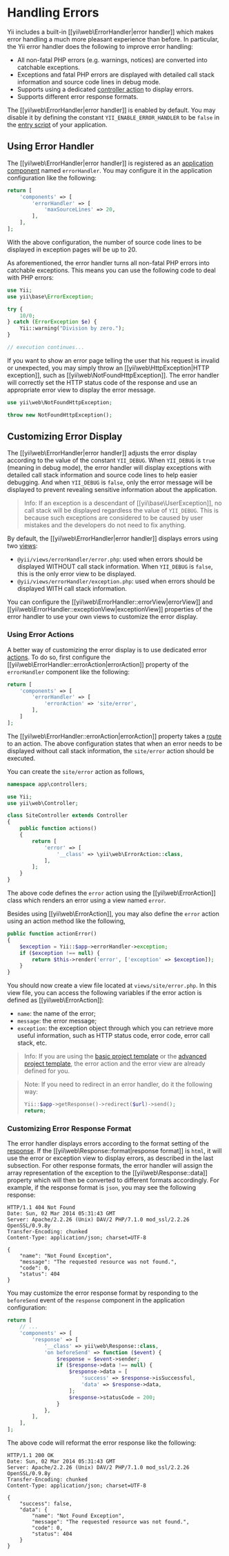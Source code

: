Handling Errors
===============

Yii includes a built-in [[yii\web\ErrorHandler|error handler]] which makes error handling a much more pleasant
experience than before. In particular, the Yii error handler does the following to improve error handling:

* All non-fatal PHP errors (e.g. warnings, notices) are converted into catchable exceptions.
* Exceptions and fatal PHP errors are displayed with detailed call stack information and source code lines
  in debug mode.
* Supports using a dedicated [controller action](structure-controllers.md#actions) to display errors.
* Supports different error response formats.

The [[yii\web\ErrorHandler|error handler]] is enabled by default. You may disable it by defining the constant
`YII_ENABLE_ERROR_HANDLER` to be `false` in the [entry script](structure-entry-scripts.md) of your application.


## Using Error Handler <span id="using-error-handler"></span>

The [[yii\web\ErrorHandler|error handler]] is registered as an [application component](structure-application-components.md) named `errorHandler`.
You may configure it in the application configuration like the following:

```php
return [
    'components' => [
        'errorHandler' => [
            'maxSourceLines' => 20,
        ],
    ],
];
```

With the above configuration, the number of source code lines to be displayed in exception pages will be up to 20.

As aforementioned, the error handler turns all non-fatal PHP errors into catchable exceptions. This means you can
use the following code to deal with PHP errors:

```php
use Yii;
use yii\base\ErrorException;

try {
    10/0;
} catch (ErrorException $e) {
    Yii::warning("Division by zero.");
}

// execution continues...
```

If you want to show an error page telling the user that his request is invalid or unexpected, you may simply
throw an [[yii\web\HttpException|HTTP exception]], such as [[yii\web\NotFoundHttpException]]. The error handler
will correctly set the HTTP status code of the response and use an appropriate error view to display the error
message.

```php
use yii\web\NotFoundHttpException;

throw new NotFoundHttpException();
```


## Customizing Error Display <span id="customizing-error-display"></span>

The [[yii\web\ErrorHandler|error handler]] adjusts the error display according to the value of the constant `YII_DEBUG`.
When `YII_DEBUG` is `true` (meaning in debug mode), the error handler will display exceptions with detailed call
stack information and source code lines to help easier debugging. And when `YII_DEBUG` is `false`, only the error
message will be displayed to prevent revealing sensitive information about the application.

> Info: If an exception is a descendant of [[yii\base\UserException]], no call stack will be displayed regardless
the value of `YII_DEBUG`. This is because such exceptions are considered to be caused by user mistakes and the
developers do not need to fix anything.

By default, the [[yii\web\ErrorHandler|error handler]] displays errors using two [views](structure-views.md):

* `@yii/views/errorHandler/error.php`: used when errors should be displayed WITHOUT call stack information.
  When `YII_DEBUG` is `false`, this is the only error view to be displayed.
* `@yii/views/errorHandler/exception.php`: used when errors should be displayed WITH call stack information.

You can configure the [[yii\web\ErrorHandler::errorView|errorView]] and [[yii\web\ErrorHandler::exceptionView|exceptionView]]
properties of the error handler to use your own views to customize the error display.


### Using Error Actions <span id="using-error-actions"></span>

A better way of customizing the error display is to use dedicated error [actions](structure-controllers.md).
To do so, first configure the [[yii\web\ErrorHandler::errorAction|errorAction]] property of the `errorHandler`
component like the following:

```php
return [
    'components' => [
        'errorHandler' => [
            'errorAction' => 'site/error',
        ],
    ]
];
```

The [[yii\web\ErrorHandler::errorAction|errorAction]] property takes a [route](structure-controllers.md#routes)
to an action. The above configuration states that when an error needs to be displayed without call stack information,
the `site/error` action should be executed.

You can create the `site/error` action as follows,

```php
namespace app\controllers;

use Yii;
use yii\web\Controller;

class SiteController extends Controller
{
    public function actions()
    {
        return [
            'error' => [
                '__class' => \yii\web\ErrorAction::class,
            ],
        ];
    }
}
```

The above code defines the `error` action using the [[yii\web\ErrorAction]] class which renders an error
using a view named `error`.

Besides using [[yii\web\ErrorAction]], you may also define the `error` action using an action method like the following,

```php
public function actionError()
{
    $exception = Yii::$app->errorHandler->exception;
    if ($exception !== null) {
        return $this->render('error', ['exception' => $exception]);
    }
}
```

You should now create a view file located at `views/site/error.php`. In this view file, you can access
the following variables if the error action is defined as [[yii\web\ErrorAction]]:

* `name`: the name of the error;
* `message`: the error message;
* `exception`: the exception object through which you can retrieve more useful information, such as HTTP status code,
  error code, error call stack, etc.

> Info: If you are using the [basic project template](start-installation.md) or the [advanced project template](https://github.com/yiisoft/yii2-app-advanced/blob/master/docs/guide/README.md),
the error action and the error view are already defined for you.

> Note: If you need to redirect in an error handler, do it the following way:
>
> ```php
> Yii::$app->getResponse()->redirect($url)->send();
> return;
> ```


### Customizing Error Response Format <span id="error-format"></span>

The error handler displays errors according to the format setting of the [response](runtime-responses.md).
If the [[yii\web\Response::format|response format]] is `html`, it will use the error or exception view
to display errors, as described in the last subsection. For other response formats, the error handler will
assign the array representation of the exception to the [[yii\web\Response::data]] property which will then
be converted to different formats accordingly. For example, if the response format is `json`, you may see
the following response:

```
HTTP/1.1 404 Not Found
Date: Sun, 02 Mar 2014 05:31:43 GMT
Server: Apache/2.2.26 (Unix) DAV/2 PHP/7.1.0 mod_ssl/2.2.26 OpenSSL/0.9.8y
Transfer-Encoding: chunked
Content-Type: application/json; charset=UTF-8

{
    "name": "Not Found Exception",
    "message": "The requested resource was not found.",
    "code": 0,
    "status": 404
}
```

You may customize the error response format by responding to the `beforeSend` event of the `response` component
in the application configuration:

```php
return [
    // ...
    'components' => [
        'response' => [
            '__class' => yii\web\Response::class,
            'on beforeSend' => function ($event) {
                $response = $event->sender;
                if ($response->data !== null) {
                    $response->data = [
                        'success' => $response->isSuccessful,
                        'data' => $response->data,
                    ];
                    $response->statusCode = 200;
                }
            },
        ],
    ],
];
```

The above code will reformat the error response like the following:

```
HTTP/1.1 200 OK
Date: Sun, 02 Mar 2014 05:31:43 GMT
Server: Apache/2.2.26 (Unix) DAV/2 PHP/7.1.0 mod_ssl/2.2.26 OpenSSL/0.9.8y
Transfer-Encoding: chunked
Content-Type: application/json; charset=UTF-8

{
    "success": false,
    "data": {
        "name": "Not Found Exception",
        "message": "The requested resource was not found.",
        "code": 0,
        "status": 404
    }
}
```
